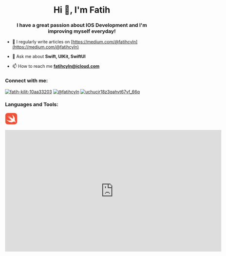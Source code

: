 <h1 align="center">Hi 👋, I'm Fatih</h1>
<h3 align="center">I have a great passion about IOS Development and I'm improving myself everyday!</h3>

- 📝 I regularly write articles on [https://medium.com/@fatihcyln](https://medium.com/@fatihcyln)

- 💬 Ask me about **Swift, UIKit, SwiftUI**

- 📫 How to reach me **fatihcyln@icloud.com**

<h3 align="left">Connect with me:</h3>
<p align="left">
<a href="https://linkedin.com/in/fatih-kilit-10aa33203" target="blank"><img align="center" src="https://raw.githubusercontent.com/rahuldkjain/github-profile-readme-generator/master/src/images/icons/Social/linked-in-alt.svg" alt="fatih-kilit-10aa33203" height="30" width="40" /></a>
<a href="https://medium.com/@fatihcyln" target="blank"><img align="center" src="https://raw.githubusercontent.com/rahuldkjain/github-profile-readme-generator/master/src/images/icons/Social/medium.svg" alt="@fatihcyln" height="30" width="40" /></a>
<a href="https://www.youtube.com/c/uchucjr18z3qahvt67vf_66q" target="blank"><img align="center" src="https://raw.githubusercontent.com/rahuldkjain/github-profile-readme-generator/master/src/images/icons/Social/youtube.svg" alt="uchucjr18z3qahvt67vf_66q" height="30" width="40" /></a>
</p>

<h3 align="left">Languages and Tools:</h3>
<p align="left"> <a href="https://developer.apple.com/swift/" target="_blank" rel="noreferrer"> <img src="https://raw.githubusercontent.com/devicons/devicon/master/icons/swift/swift-original.svg" alt="swift" width="40" height="40"/> </a> </p>

<p align="center">
<iframe src="https://www.linkedin.com/embed/feed/update/urn:li:ugcPost:6967892086490607616?compact=1" height="399" width="710" frameborder="0" allowfullscreen="" title="Embedded post"></iframe>
</p>
